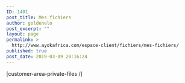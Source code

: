 ```yaml
---
ID: 1401
post_title: Mes fichiers
author: goldenelo
post_excerpt: ""
layout: page
permalink: >
  http://www.ayokafrica.com/espace-client/fichiers/mes-fichiers/
published: true
post_date: 2019-03-09 20:16:24
---
```

[customer-area-private-files /]